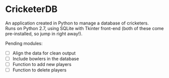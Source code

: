 # CricketerDB

An application created in Python to manage a database of cricketers.  
Runs on Python 2.7, using SQLite with Tkinter front-end (both of these come pre-installed, so jump in right away!).


Pending modules:
- [ ] Align the data for clean output
- [ ] Include bowlers in the database
- [ ] Function to add new players
- [ ] Function to delete players
